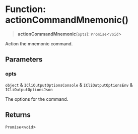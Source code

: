 # Function: actionCommandMnemonic()

> **actionCommandMnemonic**(`opts`): `Promise`\<`void`\>

Action the mnemonic command.

## Parameters

### opts

`object` & `ICliOutputOptionsConsole` & `ICliOutputOptionsEnv` & `ICliOutputOptionsJson`

The options for the command.

## Returns

`Promise`\<`void`\>
